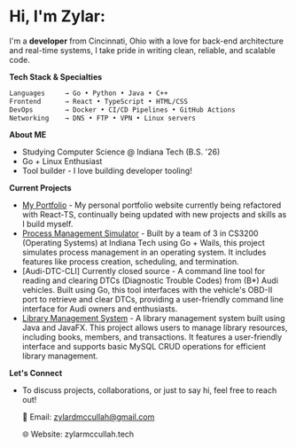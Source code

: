 <!-- Hello World! -->

# Hi, I'm Zylar:

I'm a **developer** from Cincinnati, Ohio with a love for back-end architecture and real-time systems, I take pride in writing clean, reliable, and scalable code.

**Tech Stack & Specialties**
```bash
Languages     → Go • Python • Java • C++
Frontend      → React • TypeScript • HTML/CSS
DevOps        → Docker • CI/CD Pipelines • GitHub Actions
Networking    → DNS • FTP • VPN • Linux servers
```
**About ME**
- Studying Computer Science @ Indiana Tech (B.S. '26)
- Go + Linux Enthusiast
- Tool builder - I love building developer tooling!

**Current Projects**
- [My Portfolio](https://zylarmccullah.tech) - My personal portfolio website currently being refactored with React-TS, continually being updated with new projects and skills as I build myself.
- [Process Management Simulator](https://github.com/Mccullahz/process-management-simulator) - Built by a team of 3 in CS3200 (Operating Systems) at Indiana Tech using Go + Wails, this project simulates process management in an operating system. It includes features like process creation, scheduling, and termination.
- [Audi-DTC-CLI] Currently closed source - A command line tool for reading and clearing DTCs (Diagnostic Trouble Codes) from (B*) Audi vehicles. Built using Go, this tool interfaces with the vehicle's OBD-II port to retrieve and clear DTCs, providing a user-friendly command line interface for Audi owners and enthusiasts.
- [Library Management System](https://github.com/Mccullahz/CS3700-LMS) - A library management system built using Java and JavaFX. This project allows users to manage library resources, including books, members, and transactions. It features a user-friendly interface and supports basic MySQL CRUD operations for efficient library management.


**Let's Connect**
- To discuss projects, collaborations, or just to say hi, feel free to reach out!
  
    💌 Email: zylardmccullah@gmail.com

    🌐 Website: zylarmccullah.tech
